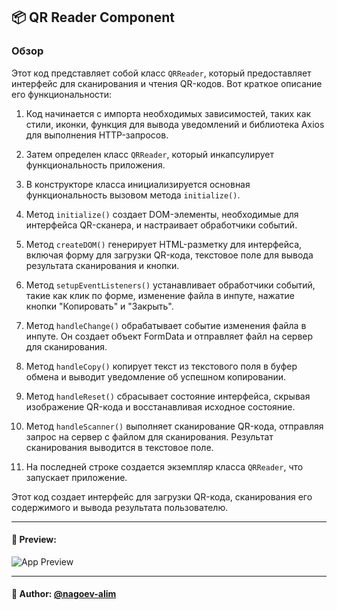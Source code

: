 ## 📦 QR Reader Component

### Обзор
Этот код представляет собой класс `QRReader`, который предоставляет интерфейс для сканирования и чтения QR-кодов. Вот краткое описание его функциональности:

1. Код начинается с импорта необходимых зависимостей, таких как стили, иконки, функция для вывода уведомлений и библиотека Axios для выполнения HTTP-запросов.

2. Затем определен класс `QRReader`, который инкапсулирует функциональность приложения.

3. В конструкторе класса инициализируется основная функциональность вызовом метода `initialize()`.

4. Метод `initialize()` создает DOM-элементы, необходимые для интерфейса QR-сканера, и настраивает обработчики событий.

5. Метод `createDOM()` генерирует HTML-разметку для интерфейса, включая форму для загрузки QR-кода, текстовое поле для вывода результата сканирования и кнопки.

6. Метод `setupEventListeners()` устанавливает обработчики событий, такие как клик по форме, изменение файла в инпуте, нажатие кнопки "Копировать" и "Закрыть".

7. Метод `handleChange()` обрабатывает событие изменения файла в инпуте. Он создает объект FormData и отправляет файл на сервер для сканирования.

8. Метод `handleCopy()` копирует текст из текстового поля в буфер обмена и выводит уведомление об успешном копировании.

9. Метод `handleReset()` сбрасывает состояние интерфейса, скрывая изображение QR-кода и восстанавливая исходное состояние.

10. Метод `handleScanner()` выполняет сканирование QR-кода, отправляя запрос на сервер с файлом для сканирования. Результат сканирования выводится в текстовое поле.

11. На последней строке создается экземпляр класса `QRReader`, что запускает приложение.

Этот код создает интерфейс для загрузки QR-кода, сканирования его содержимого и вывода результата пользователю.

---

#### 🌄 Preview:

![App Preview](https://lh3.googleusercontent.com/drive-viewer/AITFw-wH6r6_lVUABuF85zRo2WIjCIt7EkbqmmC11wM4OwO6m3Ca3X2xF_53Ino0QglIiLMR0fRupLO4MJi7RBVdntmmQYKOFA=s1600)


-----

#### 🙌 Author: [@nagoev-alim](https://github.com/nagoev-alim)

